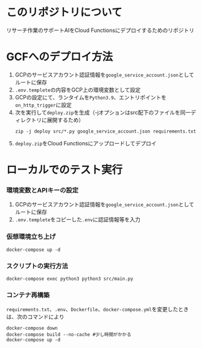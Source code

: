 # このリポジトリについて
リサーチ作業のサポートAIをCloud Functionsにデプロイするためのリポジトリ

# GCFへのデプロイ方法
1. GCPのサービスアカウント認証情報を`google_service_account.json`としてルートに保存
2. `.env.templete`の内容をGCP上の環境変数として設定
3. GCPの設定にて、ランタイムを`Python3.9`、エントリポイントを`on_http_trigger`に設定
3. 次を実行して`deploy.zip`を生成（-jオプションはsrc配下のファイルを同一ディレクトリに展開するため）
    ```shell
    zip -j deploy src/*.py google_service_account.json requirements.txt
    ```
4. `deploy.zip`をCloud Functionsにアップロードしてデプロイ

# ローカルでのテスト実行
### 環境変数とAPIキーの設定
1. GCPのサービスアカウント認証情報を`google_service_account.json`としてルートに保存
2. `.env.templete`をコピーした`.env`に認証情報等を入力

### 仮想環境立ち上げ
```shell
docker-compose up -d
```
### スクリプトの実行方法
```shell
docker-compose exec python3 python3 src/main.py
```

### コンテナ再構築
`requirements.txt`、`.env`、`Dockerfile`、`docker-compose.yml`を変更したときは、次のコマンドにより
```shell
docker-compose down
docker-compose build --no-cache #少し時間がかかる
docker-compose up -d
```